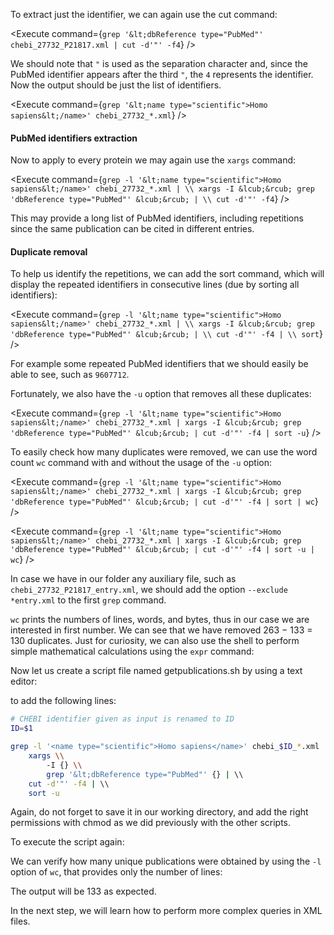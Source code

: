 <script>
import Execute from "$components/Execute.svelte";
</script>

To extract just the identifier, we can again use the cut command:

<Execute command={`grep '&lt;dbReference type="PubMed"' chebi_27732_P21817.xml | cut -d'"' -f4`} />

We should note that `"` is used as the separation character and, since the
PubMed identifier appears after the third `"`, the `4` represents the identifier.
Now the output should be just the list of identifiers.

<Execute command={`grep '&lt;name type="scientific">Homo sapiens&lt;/name>' chebi_27732_*.xml`} />

#### PubMed identifiers extraction

Now to apply to every protein we may again use the `xargs` command:

<Execute command={`grep -l '&lt;name type="scientific">Homo sapiens&lt;/name>' chebi_27732_*.xml | \\ xargs -I &lcub;&rcub; grep 'dbReference type="PubMed"' &lcub;&rcub; | \\ cut -d'"' -f4`} />

This may provide a long list of PubMed identifiers, including repetitions since
the same publication can be cited in different entries.

#### Duplicate removal

To help us identify the repetitions, we can add the sort command, which will display the repeated identifiers in consecutive lines (due by sorting all identifiers):

<Execute command={`grep -l '&lt;name type="scientific">Homo sapiens&lt;/name>' chebi_27732_*.xml | \\ xargs -I &lcub;&rcub; grep 'dbReference type="PubMed"' &lcub;&rcub; | \\ cut -d'"' -f4 | \\ sort`} />

For example some repeated PubMed identifiers that we should easily be
able to see, such as `9607712`.

Fortunately, we also have the `-u` option that removes all these duplicates:

<Execute command={`grep -l '&lt;name type="scientific">Homo sapiens&lt;/name>' chebi_27732_*.xml | xargs -I &lcub;&rcub; grep 'dbReference type="PubMed"' &lcub;&rcub; | cut -d'"' -f4 | sort -u`} />

To easily check how many duplicates were removed, we can use the word
count `wc` command with and without the usage of the `-u` option:

<Execute command={`grep -l '&lt;name type="scientific">Homo sapiens&lt;/name>' chebi_27732_*.xml | xargs -I &lcub;&rcub; grep 'dbReference type="PubMed"' &lcub;&rcub; | cut -d'"' -f4 | sort | wc`} />

<Execute command={`grep -l '&lt;name type="scientific">Homo sapiens&lt;/name>' chebi_27732_*.xml | xargs -I &lcub;&rcub; grep 'dbReference type="PubMed"' &lcub;&rcub; | cut -d'"' -f4 | sort -u | wc`} />

In case we have in our folder any auxiliary file, such as `chebi_27732_P21817_entry.xml`, we should add the option `--exclude *entry.xml` to the first `grep` command.

`wc` prints the numbers of lines, words, and bytes, thus in our case we are
interested in first number.
We can see that we have removed 263 − 133 = 130 duplicates.
Just for curiosity, we can also use the shell to perform simple mathematical
calculations using the `expr` command:

<Execute command="expr 263 - 133" />

Now let us create a script file named getpublications.sh by using a text
editor:

<Execute command="nano getpublications.sh" />

to add the following lines:

```bash
# CHEBI identifier given as input is renamed to ID
ID=$1

grep -l '<name type="scientific">Homo sapiens</name>' chebi_$ID_*.xml | \\
    xargs \\
        -I {} \\
        grep '&lt;dbReference type="PubMed"' {} | \\
    cut -d'"' -f4 | \\
    sort -u
```

Again, do not forget to save it in our working directory, and add the right
permissions with chmod as we did previously with the other scripts.

<Execute command="chmod u+x getpublications.sh" />

To execute the script again:

<Execute command="./getpublications.sh 27732" />

We can verify how many unique publications were obtained by using the
`-l` option of `wc`, that provides only the number of lines:

<Execute command="./getpublications.sh 27732 | wc -l"  />

The output will be 133 as expected.

In the next step, we will learn how to perform more complex queries in XML files.
